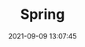 ---
layout: default
title: Spring
date: 2021-09-09 13:07:45
last_modified_at : 2021-09-09 13:07:45
parent: Msa
has_children: true
nav_order: 1
---